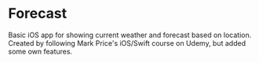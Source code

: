 # Forecast
Basic iOS app for showing current weather and forecast based on location. Created by following Mark Price's iOS/Swift course on Udemy, but added some own features.
